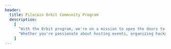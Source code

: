 ```yaml
---
header:
  title: Filecoin Orbit Community Program
  description:
    [
      "With the Orbit program, we're on a mission to open the doors to a better internet for everyone. This community-led initiative invites you to join us in spreading the word about groundbreaking technologies like Filecoin and Interplanetary FileSystem (IPFS)",
      "Whether you're passionate about hosting events, organizing hackathons, or sharing your expertise, there's a place for you here. From university workshops to community-led international conferences, our community is shaping the next generation of builders and innovators.",
    ]
---
```

